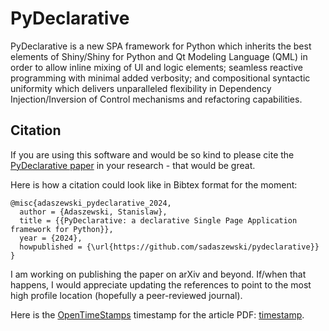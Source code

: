 # PyDeclarative

PyDeclarative is a new SPA framework for Python which inherits the best 
elements of  Shiny/Shiny for Python and Qt Modeling Language (QML) in
order to allow inline  mixing of UI and logic elements; seamless reactive
programming with minimal added verbosity; and compositional syntactic
uniformity which delivers unparalleled flexibility in Dependency
Injection/Inversion of Control mechanisms and refactoring capabilities.

## Citation

If you are using this software and would be so kind to please cite
the [PyDeclarative paper](paper/pydeclarative_paper_adaszewski_2024_final_20240530_timestamped.pdf)
in your research - that would be great.

Here is how a citation could look like in Bibtex format for the moment:
```
@misc{adaszewski_pydeclarative_2024,
  author = {Adaszewski, Stanislaw},
  title = {{PyDeclarative: a declarative Single Page Application framework for Python}},
  year = {2024},
  howpublished = {\url{https://github.com/sadaszewski/pydeclarative}}
}
```

I am working on publishing the paper on arXiv and beyond. If/when that happens,
I would appreciate updating the references to point to the most high profile
location (hopefully a peer-reviewed journal).

Here is the [OpenTimeStamps](https://opentimestamps.org/) timestamp for the article PDF:
[timestamp](paper/pydeclarative_paper_adaszewski_2024_final_20240530_timestamped.pdf.ots).
